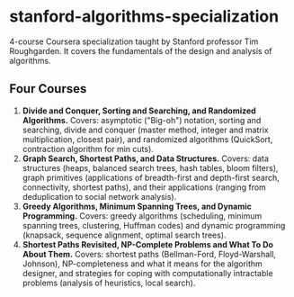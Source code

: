 # stanford-algorithms-specialization
4-course Coursera specialization taught by Stanford professor Tim Roughgarden.  It covers the fundamentals of the design and analysis of algorithms.

## Four Courses
1. **Divide and Conquer, Sorting and Searching, and Randomized Algorithms.** Covers: asymptotic ("Big-oh") notation, sorting and searching, divide and conquer (master method, integer and matrix multiplication, closest pair), and randomized algorithms (QuickSort, contraction algorithm for min cuts).
1. **Graph Search, Shortest Paths, and Data Structures.** Covers: data structures (heaps, balanced search trees, hash tables, bloom filters), graph primitives (applications of breadth-first and depth-first search, connectivity, shortest paths), and their applications (ranging from deduplication to social network analysis).
1. **Greedy Algorithms, Minimum Spanning Trees, and Dynamic Programming.** Covers: greedy algorithms (scheduling, minimum spanning trees, clustering, Huffman codes) and dynamic programming (knapsack, sequence alignment, optimal search trees).
1. **Shortest Paths Revisited, NP-Complete Problems and What To Do About Them.** Covers: shortest paths (Bellman-Ford, Floyd-Warshall, Johnson), NP-completeness and what it means for the algorithm designer, and strategies for coping with computationally intractable problems (analysis of heuristics, local search).

